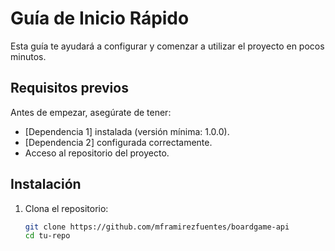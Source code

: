 # Guía de Inicio Rápido

Esta guía te ayudará a configurar y comenzar a utilizar el proyecto en pocos minutos.

## Requisitos previos

Antes de empezar, asegúrate de tener:
- [Dependencia 1] instalada (versión mínima: 1.0.0).
- [Dependencia 2] configurada correctamente.
- Acceso al repositorio del proyecto.

## Instalación

1. Clona el repositorio:
   ```bash
   git clone https://github.com/mframirezfuentes/boardgame-api
   cd tu-repo